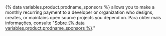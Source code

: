 {% data variables.product.prodname_sponsors %} allows you to make a monthly recurring payment to a developer or organization who designs, creates, or maintains open source projects you depend on. Para obter mais informações, consulte "[Sobre {% data variables.product.prodname_sponsors %}](/sponsors/getting-started-with-github-sponsors/about-github-sponsors)."

